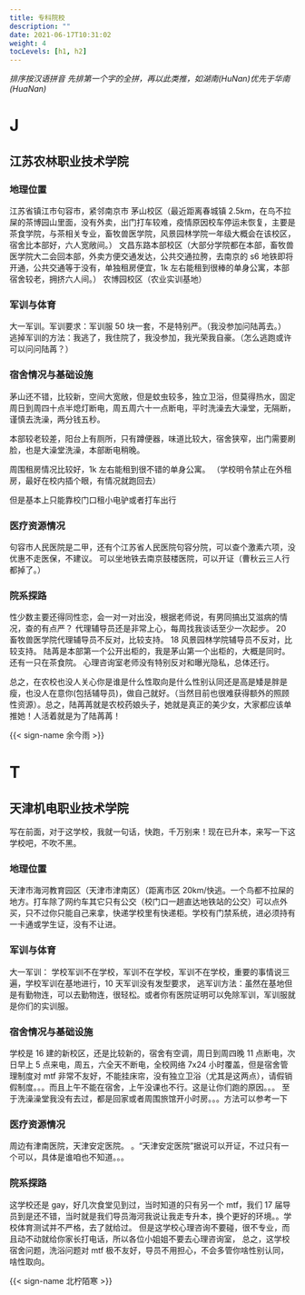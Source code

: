 ```yaml
---
title: 专科院校
description: ""
date: 2021-06-17T10:31:02
weight: 4
tocLevels: [h1, h2]
---
```


_排序按汉语拼音_
_先排第一个字的全拼，再以此类推，如湖南(HuNan)优先于华南(HuaNan)_

# J

## 江苏农林职业技术学院

### 地理位置

江苏省镇江市句容市，紧邻南京市
茅山校区（最近距离春城镇 2.5km，在鸟不拉屎的茶博园山里面，没有外卖，出门打车较难，疫情原因校车停运未恢复，主要是茶食学院，与茶相关专业，畜牧兽医学院，风景园林学院一年级大概会在该校区，宿舍比本部好，六人宽敞间。）
文昌东路本部校区（大部分学院都在本部，畜牧兽医学院大二会回本部，外卖方便交通发达，公共交通拉胯，去南京的 s6 地铁即将开通，公共交通等于没有，单独租房便宜，1k 左右能租到很棒的单身公寓，本部宿舍较老，拥挤六人间。）
农博园校区（农业实训基地）

### 军训与体育

大一军训。军训要求：军训服 50 块一套，不是特别严。（我没参加问陆苒去。）
逃掉军训的方法：我逃了，我住院了，我没参加，我光荣我自豪。（怎么逃跑或许可以问问陆苒？）

### 宿舍情况与基础设施

茅山还不错，比较新，空间大宽敞，但是蚊虫较多，独立卫浴，但莫得热水，固定周日到周四十点半熄灯断电，周五周六十一点断电，平时洗澡去大澡堂，无隔断，谨慎去洗澡，两分钱五秒。

本部较老较差，阳台上有厕所，只有蹲便器，味道比较大，宿舍狭窄，出门需要刷脸，也是大澡堂洗澡，本部断电稍晚。

周围租房情况比较好，1k 左右能租到很不错的单身公寓。
（学校明令禁止在外租房，最好在校内插个眼，有情况就跑回去）

但是基本上只能靠校门口租小电驴或者打车出行

### 医疗资源情况

句容市人民医院是二甲，还有个江苏省人民医院句容分院，可以查个激素六项，没优惠不走医保，不建议。
可以坐地铁去南京鼓楼医院，可以开证（曹秋云三人行都掉了。）

### 院系探路

性少数主要还得同性恋，会一对一对出没，根据老师说，有男同搞出艾滋病的情况，查的有点严？
代理辅导员还是非常上心，每周找我谈话至少一次起步。
20 畜牧兽医学院代理辅导员不反对，比较支持。
18 风景园林学院辅导员不反对，比较支持。
陆苒是本部第一个公开出柜的，我是茅山第一个出柜的，大概是同时。还有一只在茶食院。
心理咨询室老师没有特别反对和曝光隐私，总体还行。

总之，在农校也没人关心你是谁是什么性取向是什么性别认同还是高是矮是胖是瘦，也没人在意你(包括辅导员)，做自己就好。（当然目前也很难获得额外的照顾性资源）。总之，陆苒苒就是农校药娘头子，她就是真正的美少女，大家都应该单推她！人活着就是为了陆苒苒！

{{< sign-name  余今雨 >}}

# T

## 天津机电职业技术学院

写在前面，对于这学校，我就一句话，快跑，千万别来！现在已升本，来写一下这学校吧，不吹不黑。

### 地理位置

天津市海河教育园区（天津市津南区）（距离市区 20km/快逃。一个鸟都不拉屎的地方。打车除了网约车其它只有公交（校门口一趟直达地铁站的公交）可以点外买，只不过你只能自己来拿，快递学校里有快递柜。学校有门禁系统，进必须持有一卡通或学生证，没有不让进。

### 军训与体育

大一军训： 学校军训不在学校，军训不在学校，军训不在学校，重要的事情说三遍，学校军训在基地进行，10 天军训没有发型要求，
逃军训方法：虽然在基地但是有勤物连，可以去勤物连，很轻松。或者你有医院证明可以免除军训，军训服就是你们的实训服。

### 宿舍情况与基础设施

学校是 16 建的新校区，还是比较新的，宿舍有空调，周日到周四晚 11 点断电，次日早上 5 点来电，周五，六全天不断电，全校网络 7x24 小时覆盖，但是宿舍管理制度对 mtf 非常不友好，不能挂床帘，没有独立卫浴（尤其是这两点），请假销假制度。。。而且上午不能在宿舍，上午没课也不行。这是让你们跑的原因。。。
至于洗澡澡堂我没有去过，都是回家或者周围旅馆开小时房。。。方法可以参考一下

### 医疗资源情况

周边有津南医院，天津安定医院。 。“天津安定医院”据说可以开证，不过只有一个可以，具体是谁咱也不知道。。。

### 院系探路

这学校还是 gay，好几次食堂见到过，当时知道的只有另一个 mtf，我们 17 届导员到是还不错，当时就是我们导员海河我说让我走专升本，换个更好的环境。。学校体育测试并不严格，去了就给过。
但是这学校心理咨询不要碰，很不专业，而且动不动就给你家长打电话，所以各位小姐姐不要去心理咨询室，
总之，这学校宿舍问题，洗浴问题对 mtf 极不友好，导员不用担心，不会多管你啥性别认同，啥性取向。

{{< sign-name 北柠陌寒 >}}
